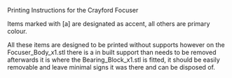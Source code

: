 Printing Instructions for the Crayford Focuser

Items marked with [a] are designated as accent, all others are primary colour.

All these items are designed to be printed without supports however on the Focuser_Body_x1.stl there is a in built support than needs to be removed afterwards 
it is where the Bearing_Block_x1.stl is fitted, it should be easily removable and leave minimal signs it was there and can be disposed of.
